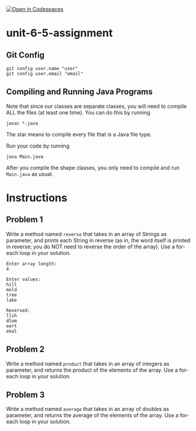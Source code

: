 [![Open in Codespaces](https://classroom.github.com/assets/launch-codespace-2972f46106e565e64193e422d61a12cf1da4916b45550586e14ef0a7c637dd04.svg)](https://classroom.github.com/open-in-codespaces?assignment_repo_id=18025089)
# unit-6-5-assignment

## Git Config
```
git config user.name "user"
git config user.email "email"
```

## Compiling and Running Java Programs
Note that since our classes are separate classes, you will need to compile ALL the files (at least one time).  You can do this by running
```
javac *.java
```
The star means to compile every file that is a Java file type.

Run your code by running
```
java Main.java
```

After you compile the shape classes, you only need to compile and run `Main.java` as usual.

# Instructions  

## Problem 1
Write a method named `reverse` that takes in an array of Strings as parameter, and prints each String in reverse (as in, the word itself is printed in reverse; you do NOT need to reverse the order of the array).  Use a for-each loop in your solution.

```
Enter array length:
4

Enter values:
hill
mold
tree
lake

Reversed:
llih
dlom
eert
ekal
```

## Problem 2
Write a method named `product` that takes in an array of integers as parameter, and returns the product of the elements of the array.  Use a for-each loop in your solution.

## Problem 3
Write a method named `average` that takes in an array of doubles as parameter, and returns the average of the elements of the array.  Use a for-each loop in your solution.

  
